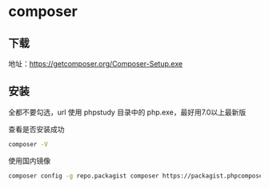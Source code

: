 # composer

## 下载

地址：<https://getcomposer.org/Composer-Setup.exe>

## 安装

全都不要勾选，url 使用 phpstudy 目录中的 php.exe，最好用7.0以上最新版

查看是否安装成功

```bash
composer -V
```

使用国内镜像

```bash
composer config -g repo.packagist composer https://packagist.phpcomposer.com
```



